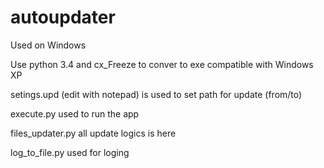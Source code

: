 # autoupdater

Used on Windows

Use python 3.4 and cx_Freeze to conver to exe compatible with Windows XP

setings.upd (edit with notepad) is used to set path for update (from/to)

execute.py used to run the app

files_updater.py all update logics is here

log_to_file.py used for loging
